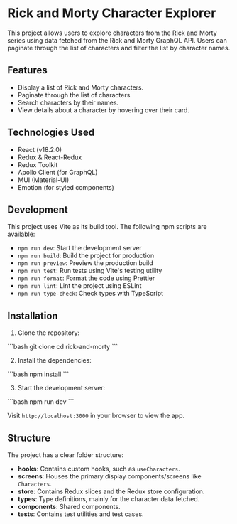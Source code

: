 # Rick and Morty Character Explorer

This project allows users to explore characters from the Rick and Morty series using data fetched from the Rick and Morty GraphQL API. Users can paginate through the list of characters and filter the list by character names.

## Features

- Display a list of Rick and Morty characters.
- Paginate through the list of characters.
- Search characters by their names.
- View details about a character by hovering over their card.

## Technologies Used

- React (v18.2.0)
- Redux & React-Redux
- Redux Toolkit
- Apollo Client (for GraphQL)
- MUI (Material-UI)
- Emotion (for styled components)

## Development

This project uses Vite as its build tool. The following npm scripts are available:

- `npm run dev`: Start the development server
- `npm run build`: Build the project for production
- `npm run preview`: Preview the production build
- `npm run test`: Run tests using Vite's testing utility
- `npm run format`: Format the code using Prettier
- `npm run lint`: Lint the project using ESLint
- `npm run type-check`: Check types with TypeScript

## Installation

1. Clone the repository:

\```bash
git clone <repository-url>
cd rick-and-morty
\```

2. Install the dependencies:

\```bash
npm install
\```

3. Start the development server:

\```bash
npm run dev
\```

Visit `http://localhost:3000` in your browser to view the app.

## Structure

The project has a clear folder structure:

- **hooks**: Contains custom hooks, such as `useCharacters`.
- **screens**: Houses the primary display components/screens like `Characters`.
- **store**: Contains Redux slices and the Redux store configuration.
- **types**: Type definitions, mainly for the character data fetched.
- **components**: Shared components.
- **__tests__**: Contains test utilities and test cases.

